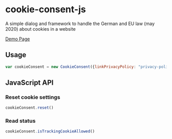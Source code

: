 # cookie-consent-js
A simple dialog and framework to handle the German and EU law (may 2020) about cookies in a website

[Demo Page](https://shaack.com/projekte/cookie-consent-js/index.html)

## Usage
```js
var cookieConsent = new CookieConsent({linkPrivacyPolicy: "privacy-policy.html"})
```

## JavaScript API

### Reset cookie settings
```js
cookieConsent.reset()
```

### Read status
```js
cookieConsent.isTrackingCookieAllowed()
```

